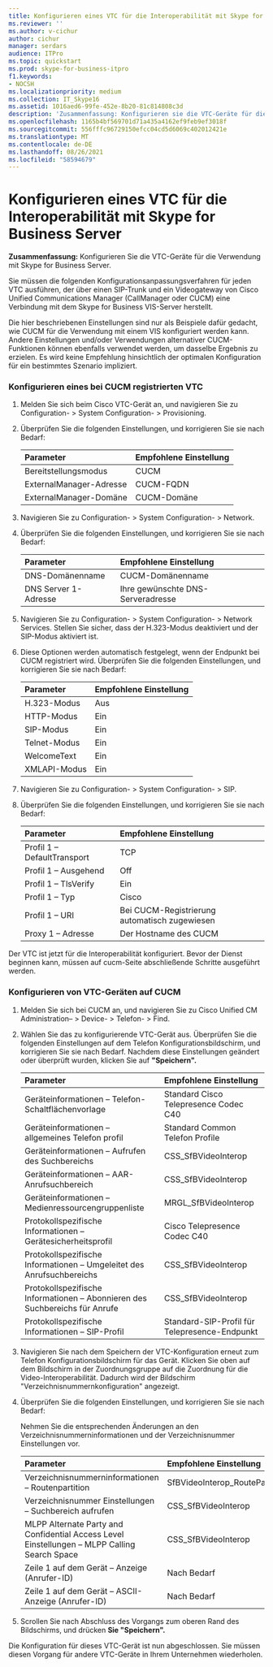 ```yaml
---
title: Konfigurieren eines VTC für die Interoperabilität mit Skype for Business Server
ms.reviewer: ''
ms.author: v-cichur
author: cichur
manager: serdars
audience: ITPro
ms.topic: quickstart
ms.prod: skype-for-business-itpro
f1.keywords:
- NOCSH
ms.localizationpriority: medium
ms.collection: IT_Skype16
ms.assetid: 1016aed6-99fe-452e-8b20-81c814808c3d
description: 'Zusammenfassung: Konfigurieren sie die VTC-Geräte für die Arbeit mit Skype for Business Server.'
ms.openlocfilehash: 1165b4bf569701d71a435a4162ef9feb9ef3018f
ms.sourcegitcommit: 556fffc96729150efcc04cd5d6069c402012421e
ms.translationtype: MT
ms.contentlocale: de-DE
ms.lasthandoff: 08/26/2021
ms.locfileid: "58594679"
---
```

# <a name="configure-a-vtc-for-interoperation-with-skype-for-business-server"></a>Konfigurieren eines VTC für die Interoperabilität mit Skype for Business Server
 
**Zusammenfassung:** Konfigurieren Sie die VTC-Geräte für die Verwendung mit Skype for Business Server.
  
Sie müssen die folgenden Konfigurationsanpassungsverfahren für jeden VTC ausführen, der über einen SIP-Trunk und ein Videogateway von Cisco Unified Communications Manager (CallManager oder CUCM) eine Verbindung mit dem Skype for Business VIS-Server herstellt.
  
Die hier beschriebenen Einstellungen sind nur als Beispiele dafür gedacht, wie CUCM für die Verwendung mit einem VIS konfiguriert werden kann. Andere Einstellungen und/oder Verwendungen alternativer CUCM-Funktionen können ebenfalls verwendet werden, um dasselbe Ergebnis zu erzielen. Es wird keine Empfehlung hinsichtlich der optimalen Konfiguration für ein bestimmtes Szenario impliziert.
  
### <a name="configure-a-vtc-registered-with-cucm"></a>Konfigurieren eines bei CUCM registrierten VTC

1. Melden Sie sich beim Cisco VTC-Gerät an, und navigieren Sie zu Configuration- \> System Configuration- \> Provisioning.
    
2. Überprüfen Sie die folgenden Einstellungen, und korrigieren Sie sie nach Bedarf: 
    
   |**Parameter**|**Empfohlene Einstellung**|
   |:-----|:-----|
   |Bereitstellungsmodus  <br/> | CUCM <br/> |
   |ExternalManager-Adresse  <br/> | CUCM-FQDN <br/> |
   | ExternalManager-Domäne <br/> |CUCM-Domäne  <br/> |
   
3. Navigieren Sie zu Configuration- \> System Configuration- \> Network.
    
4. Überprüfen Sie die folgenden Einstellungen, und korrigieren Sie sie nach Bedarf: 
    
   |**Parameter**|**Empfohlene Einstellung**|
   |:-----|:-----|
   |DNS-Domänenname  <br/> | CUCM-Domänenname <br/> |
   |DNS Server 1-Adresse  <br/> | Ihre gewünschte DNS-Serveradresse <br/> |
   
5. Navigieren Sie zu Configuration- \> System Configuration- \> Network Services. Stellen Sie sicher, dass der H.323-Modus deaktiviert und der SIP-Modus aktiviert ist. 
    
6. Diese Optionen werden automatisch festgelegt, wenn der Endpunkt bei CUCM registriert wird. Überprüfen Sie die folgenden Einstellungen, und korrigieren Sie sie nach Bedarf: 
    
   |**Parameter**|**Empfohlene Einstellung**|
   |:-----|:-----|
   |H.323-Modus  <br/> | Aus <br/> |
   |HTTP-Modus  <br/> | Ein <br/> |
   | SIP-Modus <br/> | Ein <br/> |
   |Telnet-Modus  <br/> | Ein <br/> |
   |WelcomeText  <br/> | Ein <br/> |
   |XMLAPI-Modus  <br/> | Ein <br/> |
   
7. Navigieren Sie zu Configuration- \> System Configuration- \> SIP.
    
8. Überprüfen Sie die folgenden Einstellungen, und korrigieren Sie sie nach Bedarf: 
    
   |**Parameter**|**Empfohlene Einstellung**|
   |:-----|:-----|
   |Profil 1 – DefaultTransport  <br/> | TCP <br/> |
   |Profil 1 – Ausgehend  <br/> | Off <br/> |
   |Profil 1 – TlsVerify  <br/> | Ein <br/> |
   |Profil 1 – Typ  <br/> | Cisco <br/> |
   |Profil 1 – URI  <br/> | Bei CUCM-Registrierung automatisch zugewiesen <br/> |
   |Proxy 1 – Adresse  <br/> |Der Hostname des CUCM  <br/> |
   
Der VTC ist jetzt für die Interoperabilität konfiguriert. Bevor der Dienst beginnen kann, müssen auf cucm-Seite abschließende Schritte ausgeführt werden.
### <a name="configure-vtc-devices-on-cucm"></a>Konfigurieren von VTC-Geräten auf CUCM

1. Melden Sie sich bei CUCM an, und navigieren Sie zu Cisco Unified CM Administration– \> Device- \> Telefon- \> Find. 
    
2. Wählen Sie das zu konfigurierende VTC-Gerät aus. Überprüfen Sie die folgenden Einstellungen auf dem Telefon Konfigurationsbildschirm, und korrigieren Sie sie nach Bedarf. Nachdem diese Einstellungen geändert oder überprüft wurden, klicken Sie auf **"Speichern".**
    
   |**Parameter**|**Empfohlene Einstellung**|
   |:-----|:-----|
   |Geräteinformationen – Telefon-Schaltflächenvorlage  <br/> | Standard Cisco Telepresence Codec C40 <br/> |
   |Geräteinformationen – allgemeines Telefon profil  <br/> | Standard Common Telefon Profile <br/> |
   |Geräteinformationen – Aufrufen des Suchbereichs  <br/> | CSS_SfBVideoInterop <br/> |
   |Geräteinformationen – AAR-Anrufsuchbereich  <br/> | CSS_SfBVideoInterop <br/> |
   |Geräteinformationen – Medienressourcengruppenliste  <br/> | MRGL_SfBVideoInterop <br/> |
   |Protokollspezifische Informationen – Gerätesicherheitsprofil  <br/> | Cisco Telepresence Codec C40 <br/> |
   |Protokollspezifische Informationen – Umgeleitet des Anrufsuchbereichs  <br/> | CSS_SfBVideoInterop <br/> |
   |Protokollspezifische Informationen – Abonnieren des Suchbereichs für Anrufe  <br/> | CSS_SfBVideoInterop <br/> |
   |Protokollspezifische Informationen – SIP-Profil  <br/> | Standard-SIP-Profil für Telepresence-Endpunkt <br/> |
   
3. Navigieren Sie nach dem Speichern der VTC-Konfiguration erneut zum Telefon Konfigurationsbildschirm für das Gerät. Klicken Sie oben auf dem Bildschirm in der Zuordnungsgruppe auf die Zuordnung für die Video-Interoperabilität. Dadurch wird der Bildschirm "Verzeichnisnummernkonfiguration" angezeigt. 
    
4. Überprüfen Sie die folgenden Einstellungen, und korrigieren Sie sie nach Bedarf: 
    
    Nehmen Sie die entsprechenden Änderungen an den Verzeichnisnummerninformationen und der Verzeichnisnummer Einstellungen vor.
    
   |**Parameter**|**Empfohlene Einstellung**|
   |:-----|:-----|
   | Verzeichnisnummerninformationen – Routenpartition <br/> | SfBVideoInterop_RoutePartition <br/> |
   |Verzeichnisnummer Einstellungen – Suchbereich aufrufen  <br/> | CSS_SfBVideoInterop <br/> |
   |MLPP Alternate Party and Confidential Access Level Einstellungen – MLPP Calling Search Space  <br/> | CSS_SfBVideoInterop <br/> |
   |Zeile 1 auf dem Gerät – Anzeige (Anrufer-ID)  <br/> | Nach Bedarf <br/> |
   |Zeile 1 auf dem Gerät – ASCII-Anzeige (Anrufer-ID)  <br/> | Nach Bedarf <br/> |
   
5. Scrollen Sie nach Abschluss des Vorgangs zum oberen Rand des Bildschirms, und drücken **Sie "Speichern".** 
    
Die Konfiguration für dieses VTC-Gerät ist nun abgeschlossen. Sie müssen diesen Vorgang für andere VTC-Geräte in Ihrem Unternehmen wiederholen.

